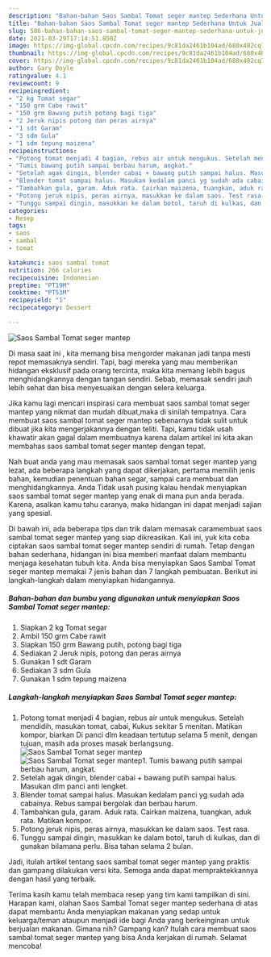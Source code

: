 ```yaml
---
description: "Bahan-bahan Saos Sambal Tomat seger mantep Sederhana Untuk Jualan"
title: "Bahan-bahan Saos Sambal Tomat seger mantep Sederhana Untuk Jualan"
slug: 586-bahan-bahan-saos-sambal-tomat-seger-mantep-sederhana-untuk-jualan
date: 2021-03-29T17:14:51.850Z
image: https://img-global.cpcdn.com/recipes/9c81da2461b104ad/680x482cq70/saos-sambal-tomat-seger-mantep-foto-resep-utama.jpg
thumbnail: https://img-global.cpcdn.com/recipes/9c81da2461b104ad/680x482cq70/saos-sambal-tomat-seger-mantep-foto-resep-utama.jpg
cover: https://img-global.cpcdn.com/recipes/9c81da2461b104ad/680x482cq70/saos-sambal-tomat-seger-mantep-foto-resep-utama.jpg
author: Gary Doyle
ratingvalue: 4.1
reviewcount: 9
recipeingredient:
- "2 kg Tomat segar"
- "150 grm Cabe rawit"
- "150 grm Bawang putih potong bagi tiga"
- "2 Jeruk nipis potong dan peras airnya"
- "1 sdt Garam"
- "3 sdm Gula"
- "1 sdm tepung maizena"
recipeinstructions:
- "Potong tomat menjadi 4 bagian, rebus air untuk mengukus. Setelah mendidih, masukan tomat, cabai, Kukus sekitar 5 menitan. Matikan kompor, biarkan Di panci dlm keadaan tertutup selama 5 menit, dengan tujuan, masih ada proses masak berlangsung."
- "Tumis bawang putih sampai berbau harum, angkat."
- "Setelah agak dingin, blender cabai + bawang putih sampai halus. Masukan dlm panci anti lengket."
- "Blender tomat sampai halus. Masukan kedalam panci yg sudah ada cabainya. Rebus sampai bergolak dan berbau harum."
- "Tambahkan gula, garam. Aduk rata. Cairkan maizena, tuangkan, aduk rata. Matikan kompor."
- "Potong jeruk nipis, peras airnya, masukkan ke dalam saos. Test rasa."
- "Tunggu sampai dingin, masukkan ke dalam botol, taruh di kulkas, dan di gunakan bilamana perlu. Bisa tahan selama 2 bulan."
categories:
- Resep
tags:
- saos
- sambal
- tomat

katakunci: saos sambal tomat 
nutrition: 266 calories
recipecuisine: Indonesian
preptime: "PT19M"
cooktime: "PT53M"
recipeyield: "1"
recipecategory: Dessert

---
```



![Saos Sambal Tomat seger mantep](https://img-global.cpcdn.com/recipes/9c81da2461b104ad/680x482cq70/saos-sambal-tomat-seger-mantep-foto-resep-utama.jpg)

Di masa  saat ini , kita memang bisa mengorder makanan jadi tanpa mesti repot memasaknya sendiri. Tapi, bagi mereka yang mau memberikan hidangan eksklusif pada orang tercinta, maka kita memang lebih bagus menghidangkannya dengan tangan sendiri. Sebab, memasak sendiri jauh lebih sehat dan bisa menyesuaikan dengan selera keluarga.

Jika kamu lagi mencari inspirasi cara membuat saos sambal tomat seger mantep yang nikmat dan mudah dibuat,maka di sinilah tempatnya. Cara membuat saos sambal tomat seger mantep  sebenarnya tidak sulit untuk dibuat jika kita mengerjakannya dengan teliti. Tapi, kamu tidak usah khawatir akan gagal dalam membuatnya 
karena dalam artikel ini kita akan membahas saos sambal tomat seger mantep dengan tepat.  



Nah buat anda yang mau memasak saos sambal tomat seger mantep yang lezat, ada beberapa langkah yang dapat dikerjakan, pertama memilih jenis bahan, kemudian penentuan bahan segar, sampai cara membuat dan menghidangkannya. Anda Tidak usah pusing kalau hendak menyiapkan saos sambal tomat seger mantep yang enak di mana pun anda berada. Karena, asalkan kamu  tahu caranya, maka hidangan ini dapat menjadi sajian yang spesial.

Di bawah ini, ada beberapa tips dan trik dalam memasak caramembuat saos sambal tomat seger mantep yang siap dikreasikan. Kali ini, yuk kita coba ciptakan saos sambal tomat seger mantep sendiri di rumah. Tetap dengan bahan sederhana, hidangan ini bisa memberi manfaat dalam membantu menjaga kesehatan tubuh kita. Anda bisa menyiapkan Saos Sambal Tomat seger mantep memakai 7 jenis bahan dan 7 langkah pembuatan. Berikut ini langkah-langkah dalam menyiapkan hidangannya.

<!--inarticleads1-->

##### Bahan-bahan dan bumbu yang digunakan untuk menyiapkan Saos Sambal Tomat seger mantep:

1. Siapkan 2 kg Tomat segar
1. Ambil 150 grm Cabe rawit
1. Siapkan 150 grm Bawang putih, potong bagi tiga
1. Sediakan 2 Jeruk nipis, potong dan peras airnya
1. Gunakan 1 sdt Garam
1. Sediakan 3 sdm Gula
1. Gunakan 1 sdm tepung maizena




<!--inarticleads2-->

##### Langkah-langkah menyiapkan Saos Sambal Tomat seger mantep:

1. Potong tomat menjadi 4 bagian, rebus air untuk mengukus. Setelah mendidih, masukan tomat, cabai, Kukus sekitar 5 menitan. Matikan kompor, biarkan Di panci dlm keadaan tertutup selama 5 menit, dengan tujuan, masih ada proses masak berlangsung.
<img src="https://img-global.cpcdn.com/steps/01b9099927feaaad/160x128cq70/saos-sambal-tomat-seger-mantep-langkah-memasak-1-foto.jpg" alt="Saos Sambal Tomat seger mantep"><img src="https://img-global.cpcdn.com/steps/60e054b27e2a0fca/160x128cq70/saos-sambal-tomat-seger-mantep-langkah-memasak-1-foto.jpg" alt="Saos Sambal Tomat seger mantep">1. Tumis bawang putih sampai berbau harum, angkat.
1. Setelah agak dingin, blender cabai + bawang putih sampai halus. Masukan dlm panci anti lengket.
1. Blender tomat sampai halus. Masukan kedalam panci yg sudah ada cabainya. Rebus sampai bergolak dan berbau harum.
1. Tambahkan gula, garam. Aduk rata. Cairkan maizena, tuangkan, aduk rata. Matikan kompor.
1. Potong jeruk nipis, peras airnya, masukkan ke dalam saos. Test rasa.
1. Tunggu sampai dingin, masukkan ke dalam botol, taruh di kulkas, dan di gunakan bilamana perlu. Bisa tahan selama 2 bulan.




Jadi, itulah artikel tentang  saos sambal tomat seger mantep  yang praktis dan gampang dilakukan versi kita. Semoga anda dapat mempraktekkannya dengan hasil yang terbaik. 

Terima kasih kamu telah membaca resep yang tim kami tampilkan di sini. Harapan kami, olahan  Saos Sambal Tomat seger mantep sederhana di atas dapat membantu Anda menyiapkan makanan yang sedap untuk keluarga/teman ataupun menjadi ide bagi Anda yang berkeinginan untuk berjualan makanan. Gimana nih? Gampang kan? Itulah cara membuat saos sambal tomat seger mantep yang bisa Anda kerjakan di rumah. Selamat mencoba!


